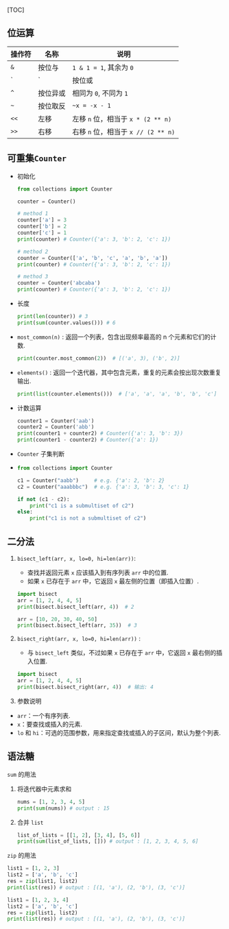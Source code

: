 [TOC]

## 位运算

| 操作符 | 名称     | 说明                                |
| ------ | -------- | ----------------------------------- |
| `&`    | 按位与   | `1 & 1 = 1`, 其余为 `0`             |
| `|`    | 按位或   | `0 | 0 = 1`,  其余为 1              |
| `^`    | 按位异或 | 相同为 `0`, 不同为 `1`              |
| `~`    | 按位取反 | `~x = -x - 1`                       |
| `<<`   | 左移     | 左移 `n` 位，相当于 `x * (2 ** n)`  |
| `>>`   | 右移     | 右移 `n` 位，相当于 `x // (2 ** n)` |

## 可重集`Counter`

- 初始化

  ```python
  from collections import Counter
  
  counter = Counter()
  
  # method 1
  counter['a'] = 3
  counter['b'] = 2
  counter['c'] = 1
  print(counter) # Counter({'a': 3, 'b': 2, 'c': 1})
  
  # method 2
  counter = Counter(['a', 'b', 'c', 'a', 'b', 'a'])
  print(counter) # Counter({'a': 3, 'b': 2, 'c': 1})
  
  # method 3
  counter = Counter('abcaba')
  print(counter) # Counter({'a': 3, 'b': 2, 'c': 1})
  ```

- 长度

  ```python
  print(len(counter)) # 3 
  print(sum(counter.values())) # 6
  ```

- `most_common(n)` : 返回一个列表，包含出现频率最高的 n 个元素和它们的计数. 

  ```python
  print(counter.most_common(2))  # [('a', 3), ('b', 2)]
  ```

- `elements()` : 返回一个迭代器，其中包含元素，重复的元素会按出现次数重复输出. 

  ```python
  print(list(counter.elements()))  # ['a', 'a', 'a', 'b', 'b', 'c']
  ```

- 计数运算

  ```python
  counter1 = Counter('aab')
  counter2 = Counter('abb')
  print(counter1 + counter2) # Counter({'a': 3, 'b': 3})
  print(counter1 - counter2) # Counter({'a': 1})
  ```

- `Counter` 子集判断

- ```python
  from collections import Counter
  
  c1 = Counter("aabb")     # e.g. {'a': 2, 'b': 2}
  c2 = Counter("aaabbbc")  # e.g. {'a': 3, 'b': 3, 'c': 1}
  
  if not (c1 - c2):
      print("c1 is a submultiset of c2")
  else:
      print("c1 is not a submultiset of c2")
  ```

## 二分法

1. `bisect_left(arr, x, lo=0, hi=len(arr))`:

   - 查找并返回元素 `x` 应该插入到有序列表 `arr` 中的位置. 
   - 如果 `x` 已存在于 `arr` 中，它返回 `x` 最左侧的位置（即插入位置）. 

   ```python
   import bisect
   arr = [1, 2, 4, 4, 5]
   print(bisect.bisect_left(arr, 4))  # 2
   
   arr = [10, 20, 30, 40, 50]
   print(bisect.bisect_left(arr, 35))  # 3
   ```

2. `bisect_right(arr, x, lo=0, hi=len(arr))` :

   - 与 `bisect_left` 类似，不过如果 `x` 已存在于 `arr` 中，它返回 `x` 最右侧的插入位置. 

   ```python
   import bisect
   arr = [1, 2, 4, 4, 5]
   print(bisect.bisect_right(arr, 4))  # 输出: 4
   ```

3. 参数说明

- `arr`：一个有序列表. 
- `x`：要查找或插入的元素. 
- `lo` 和 `hi`：可选的范围参数，用来指定查找或插入的子区间，默认为整个列表. 

## 语法糖

`sum` 的用法

1. 将迭代器中元素求和

   ```python
   nums = [1, 2, 3, 4, 5]
   print(sum(nums)) # output : 15
   ```
   
2. 合并 `list`

   ```python
   list_of_lists = [[1, 2], [3, 4], [5, 6]]
   print(sum(list_of_lists, [])) # output : [1, 2, 3, 4, 5, 6]
   ```

`zip` 的用法

```python
list1 = [1, 2, 3]
list2 = ['a', 'b', 'c']
res = zip(list1, list2)
print(list(res)) # output : [(1, 'a'), (2, 'b'), (3, 'c')]
```

```python
list1 = [1, 2, 3, 4]
list2 = ['a', 'b', 'c']
res = zip(list1, list2)
print(list(res)) # output : [(1, 'a'), (2, 'b'), (3, 'c')]
```

